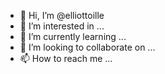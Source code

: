 - 👋 Hi, I’m @elliottoille
- 👀 I’m interested in ...
- 🌱 I’m currently learning ...
- 💞️ I’m looking to collaborate on ...
- 📫 How to reach me ...

<!---
elliottoille/elliottoille is a ✨ special ✨ repository because its `README.md` (this file) appears on your GitHub profile.
You can click the Preview link to take a look at your changes.
--->
